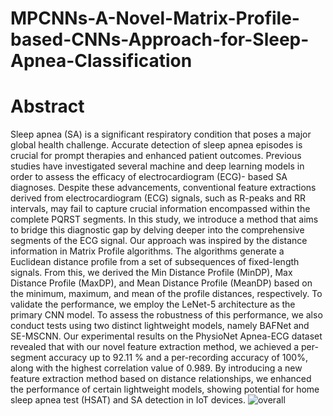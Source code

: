 # MPCNNs-A-Novel-Matrix-Profile-based-CNNs-Approach-for-Sleep-Apnea-Classification
# Abstract
Sleep apnea (SA) is a significant respiratory condition that poses a major global health challenge. Accurate detection of sleep apnea episodes is crucial for prompt therapies and enhanced patient outcomes. Previous studies have investigated several machine and deep learning models in order to assess the efficacy of electrocardiogram (ECG)- based SA diagnoses. Despite these advancements, conventional feature extractions derived from electrocardiogram (ECG) signals, such as R-peaks and RR intervals, may fail to capture crucial information encompassed within the complete PQRST segments. In this study, we introduce a method that aims to bridge this diagnostic gap by delving deeper into the comprehensive segments of the ECG signal. Our approach was inspired by the distance information in Matrix Profile algorithms. The algorithms generate a Euclidean distance profile from a set of subsequences of fixed-length signals. From this, we derived the Min Distance Profile (MinDP), Max Distance Profile (MaxDP), and Mean Distance Profile (MeanDP) based on the minimum, maximum, and mean of the profile distances, respectively. To validate the performance, we employ the LeNet-5 architecture as the primary CNN model. To assess the robustness of this performance, we also conduct tests using two distinct lightweight models, namely BAFNet and SE-MSCNN. Our experimental results on the PhysioNet Apnea-ECG dataset revealed that with our novel feature extraction method, we achieved a per-segment accuracy up to 92.11 \% and a per-recording accuracy of 100\%, along with the highest correlation value of 0.989. By introducing a new feature extraction method based on distance relationships, we enhanced the performance of certain lightweight models, showing potential for home sleep apnea test (HSAT) and SA detection in IoT devices. 
![overall](https://github.com/sportsengineeringvn/MPCNNs-A-Novel-Matrix-Profile-based-CNNs-Approach-for-Sleep-Apnea-Classification/assets/104493696/77d50d20-048e-40ec-8878-8947d55451e6)

